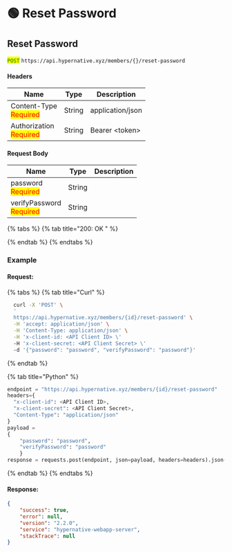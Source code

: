 # 🟢 Reset Password

## Reset Password

<mark style="color:green;">`POST`</mark> `https://api.hypernative.xyz/members/{}/reset-password`

#### Headers

| Name                                            | Type   | Description      |
| ----------------------------------------------- | ------ | ---------------- |
| Content-Type<br /><mark style="color:red;">Required</mark>  | String | application/json |
| Authorization<br /><mark style="color:red;">Required</mark> | String | Bearer \<token>  |

#### Request Body

| Name                                             | Type   | Description |
| ------------------------------------------------ | ------ | ----------- |
| password<br /><mark style="color:red;">Required</mark>       | String |             |
| verifyPassword<br /><mark style="color:red;">Required</mark> | String |             |

{% tabs %}
{% tab title="200: OK " %}

{% endtab %}
{% endtabs %}

### Example

#### Request:

{% tabs %}
{% tab title="Curl" %}
```bash
  curl -X 'POST' \
  '
  https://api.hypernative.xyz/members/{id}/reset-password' \
  -H 'accept: application/json' \
  -H 'Content-Type: application/json' \
  -H 'x-client-id: <API Client ID> \'
  -H 'x-client-secret: <API Client Secret> \'
  -d '{"password": "password", "verifyPassword": "password"}'
```
{% endtab %}

{% tab title="Python" %}
```python
endpoint = "https://api.hypernative.xyz/members/{id}/reset-password"
headers={
  "x-client-id": <API Client ID>,
  "x-client-secret": <API Client Secret>,
  "Content-Type": "application/json"
}
payload =
{
    "password": "password", 
    "verifyPassword": "password"
    }
response = requests.post(endpoint, json=payload, headers=headers).json()
```
{% endtab %}
{% endtabs %}

#### Response:

```json
{
    "success": true,
    "error": null,
    "version": "2.2.0",
    "service": "hypernative-webapp-server",
    "stackTrace": null
}
```
